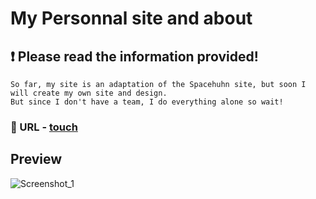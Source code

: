 # My Personnal site and about
## :heavy_exclamation_mark: Please read the information provided!
    So far, my site is an adaptation of the Spacehuhn site, but soon I will create my own site and design. 
    But since I don't have a team, I do everything alone so wait!
 ### :link: URL - [touch](https://alekszavg.github.io)
 ## Preview
![Screenshot_1](https://user-images.githubusercontent.com/40857994/93461305-eccb2b00-f927-11ea-9a3f-566a7cc18959.png)
